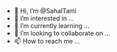 - 👋 Hi, I’m @SahalTami
- 👀 I’m interested in ...
- 🌱 I’m currently learning ...
- 💞️ I’m looking to collaborate on ...
- 📫 How to reach me ...

<!---
SahalTami/SahalTami is a ✨ special ✨ repository because its `README.md` (this file) appears on your GitHub profile.
You can click the Preview link to take a look at your changes.
--->
